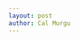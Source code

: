 ```yaml
---
layout: post
author: Cal Murgu
---
```


<!DOCTYPE html>
<html>

<head>
    <meta charset="utf-8" />
    <meta http-equiv="X-UA-Compatible" content="IE=edge" />
    <title>Scrollama: Basic Example</title>
    <meta name="description" content="Scrollama: Basic Example" />
    <meta name="viewport" content="width=device-width, initial-scale=1" />
    <link rel="stylesheet" href="../style.css" />
    <style>
        #scrolly {
            position: relative;
        }

        article {
            position: relative;
            padding: 0 1rem;
            margin: 0 auto;
            width: 50%;
        }
        .step-first {
            margin: 2rem auto 4rem auto;
            background-color: white;
            color: black;
            font-family: Arial, Helvetica, sans-serif;
            opacity: 100%;
        }

        .step {
            margin: 2rem auto 4rem auto;
            background-color: white;
            color: black;
            font-family: Arial, Helvetica, sans-serif;
            opacity: 15%;
        }

        .step.is-active {
            background-color: white;
            color: #3b3b3b;
            opacity: 100%;
        }

        .step p {
            padding: 1rem;
            font-size: 1rem;
        }
    </style>
</head>

<body>
        </svg></a>
    <main>
        <section id="intro">
            <h1 class="intro__hed">Basic Example</h1>
            <p class="intro__dek">
                Start scrolling to see how it works.
            </p>
        </section>
        <section id="scrolly">
            <article>
                <div class="step-first" data-step="1">
                    <h1>INTRODUCTION</h1>
                    <p>I’ve brought together a few different sources to display the growing number of academic libraries closing in North America as a response to the COVID-19 pandemic. This map will update regularly (every hour, or so). I’ll try my best to keep on top of new closures. While I'm aggregating data from multiple sources, the most authorative source is Ithaka: to view click here.</p>
                </div>
                <div class="step" data-step="2">
                    <p>GRAPHIC</p>
                    <iframe title="University and State College Library Closures"
                            aria-label="North America Symbol map" id="datawrapper-chart-Xve0N"
                            src="https://datawrapper.dwcdn.net/Xve0N/10/" scrolling="no" frameborder="0"
                            style="width: 0; min-width: 100% !important; border: none;" height="668"></iframe>
                </div>
                <div class="step" data-step="3">
                    <p>Maecenas nec ullamcorper nunc, nec pellentesque ligula. Aliquam faucibus nulla justo, et accumsan dui fringilla nec. Proin eu ante dolor. Etiam aliquam eu dolor a congue. Aliquam erat volutpat. Praesent porta risus vitae lectus efficitur fringilla. Curabitur non magna eget enim rhoncus varius. Class aptent taciti sociosqu ad litora torquent per conubia nostra, per inceptos himenaeos. Duis a placerat dui, eget auctor elit. Fusce commodo mattis metus, a ultrices purus malesuada et. Morbi enim mauris, mollis quis nibh quis, luctus aliquet metus. Aenean eu enim blandit, fringilla mauris sit amet, pellentesque enim. Aliquam vulputate facilisis neque, eu malesuada purus vestibulum sagittis. Maecenas vitae odio imperdiet, finibus ante ac, egestas ipsum. Nulla sapien felis, iaculis ut eleifend at, tincidunt in enim.</p>
                    <iframe title="University and State College Library Closures"
                            aria-label="North America Symbol map" id="datawrapper-chart-Xve0N"
                            src="https://datawrapper.dwcdn.net/XjO0P/2/" scrolling="no" frameborder="0"
                            style="width: 0; min-width: 100% !important; border: none;" height="668"></iframe>
                </div>
                <div class="step" data-step="4">
                    <p>Maecenas nec ullamcorper nunc, nec pellentesque ligula. Aliquam faucibus nulla justo, et accumsan dui fringilla nec. Proin eu ante dolor. Etiam aliquam eu dolor a congue. Aliquam erat volutpat. Praesent porta risus vitae lectus efficitur fringilla. Curabitur non magna eget enim rhoncus varius. Class aptent taciti sociosqu ad litora torquent per conubia nostra, per inceptos himenaeos. Duis a placerat dui, eget auctor elit. Fusce commodo mattis metus, a ultrices purus malesuada et. Morbi enim mauris, mollis quis nibh quis, luctus aliquet metus. Aenean eu enim blandit, fringilla mauris sit amet, pellentesque enim. Aliquam vulputate facilisis neque, eu malesuada purus vestibulum sagittis. Maecenas vitae odio imperdiet, finibus ante ac, egestas ipsum. Nulla sapien felis, iaculis ut eleifend at, tincidunt in enim.</p>
                </div>
            </article>
        </section>
        <section id="outro"></section>
    </main>

    <script src="https://unpkg.com/intersection-observer"></script>
    <script src="https://cdnjs.cloudflare.com/ajax/libs/scrollama/2.2.0/scrollama.min.js"></script>
    <script>
        var scrolly = document.querySelector("#scrolly");
        var article = scrolly.querySelector("article");
        var step = article.querySelectorAll(".step");

        // initialize the scrollama
        var scroller = scrollama();

        // scrollama event handlers
        function handleStepEnter(response) {
            // response = { element, direction, index }
            console.log(response);
            // add to color to current step
            response.element.classList.add("is-active");
        }

        function handleStepExit(response) {
            // response = { element, direction, index }
            console.log(response);
            // remove color from current step
            response.element.classList.remove("is-active");
        }

        function init() {
            // set random padding for different step heights (not required)
            step.forEach(function (step) {
                var v = 'auto';
                step.style.padding = v + " 0px";
            });

            // 1. setup the scroller with the bare-bones options
            // 		this will also initialize trigger observations
            // 2. bind scrollama event handlers (this can be chained like below)
            scroller
                .setup({
                    step: "#scrolly article .step",
                    debug: true,
                    offset: 0.7
                })
                .onStepEnter(handleStepEnter)
                .onStepExit(handleStepExit);

            // 3. setup resize event
            window.addEventListener("resize", scroller.resize);
        }

        // kick things off
        init();
    </script>
</body>

</html>
